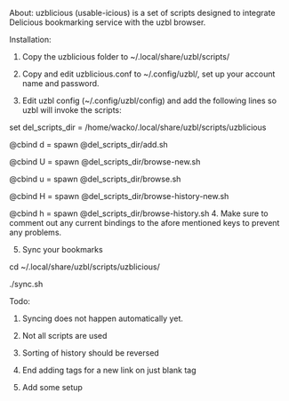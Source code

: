 About:
uzblicious (usable-icious) is a set of scripts designed to integrate Delicious 
bookmarking service with the uzbl browser. 

Installation:

1. Copy the uzblicious folder to ~/.local/share/uzbl/scripts/

2. Copy and edit uzblicious.conf to ~/.config/uzbl/, set up your account name 
and password.

3. Edit uzbl config (~/.config/uzbl/config) and add the following lines so uzbl 
will invoke the scripts:

set del_scripts_dir = /home/wacko/.local/share/uzbl/scripts/uzblicious

@cbind d = spawn @del_scripts_dir/add.sh

@cbind U = spawn @del_scripts_dir/browse-new.sh

@cbind u = spawn @del_scripts_dir/browse.sh

@cbind H = spawn @del_scripts_dir/browse-history-new.sh

@cbind h = spawn @del_scripts_dir/browse-history.sh
4. Make sure to comment out any current bindings to the afore mentioned keys to 
prevent any problems. 

5. Sync your bookmarks

cd ~/.local/share/uzbl/scripts/uzblicious/

./sync.sh


Todo:

1. Syncing does not happen automatically yet.

2. Not all scripts are used

3. Sorting of history should be reversed

4. End adding tags for a new link on just blank tag

5. Add some setup

